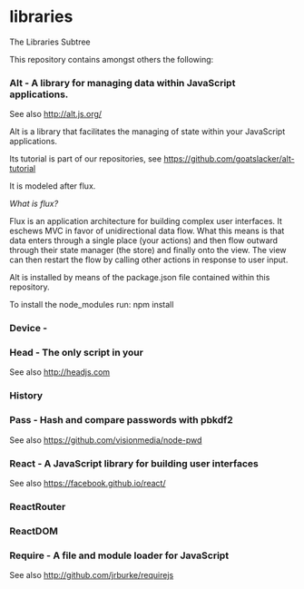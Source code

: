 # libraries
The Libraries Subtree

This repository contains amongst others the following:

### Alt - A library for managing data within JavaScript applications.
See also http://alt.js.org/

Alt is a library that facilitates the managing of state within your JavaScript applications. 

Its tutorial is part of our repositories, see https://github.com/goatslacker/alt-tutorial

It is modeled after flux.

*What is flux?*

Flux is an application architecture for building complex user interfaces. It eschews MVC in favor of unidirectional data flow. What this means is that data enters through a single place (your actions) and then flow outward through their state manager (the store) and finally onto the view. The view can then restart the flow by calling other actions in response to user input.

Alt is installed by means of the package.json file contained within this repository. 

To install the node_modules run:
npm install

### Device - 


### Head - The only script in your <HEAD>
See also http://headjs.com

### History


### Pass - Hash and compare passwords with pbkdf2
See also https://github.com/visionmedia/node-pwd

### React - A JavaScript library for building user interfaces
See also https://facebook.github.io/react/

### ReactRouter

### ReactDOM

### Require - A file and module loader for JavaScript
See also http://github.com/jrburke/requirejs
